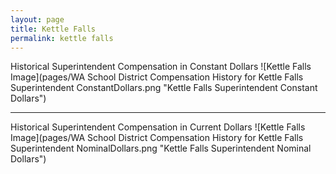 ```yaml
---
layout: page
title: Kettle Falls
permalink: kettle falls
---
```



Historical Superintendent Compensation in Constant Dollars
![Kettle Falls Image](pages/WA School District Compensation History for Kettle Falls Superintendent ConstantDollars.png "Kettle Falls Superintendent Constant Dollars")

___

Historical Superintendent Compensation in Current Dollars
![Kettle Falls Image](pages/WA School District Compensation History for Kettle Falls Superintendent NominalDollars.png "Kettle Falls Superintendent Nominal Dollars")